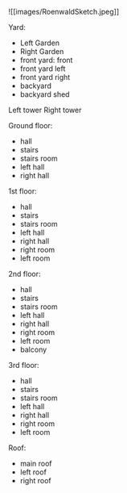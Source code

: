 ![[images/RoenwaldSketch.jpeg]]

Yard:
- Left Garden
- Right Garden
- front yard: front 
- front yard left 
- front yard right 
- backyard
- backyard shed 

Left tower
Right tower 

Ground floor: 
- hall
- stairs
- stairs room
- left hall
- right hall

1st floor:
- hall
- stairs
- stairs room
- left hall
- right hall
- right room
- left room

2nd floor:
- hall
- stairs
- stairs room
- left hall
- right hall
- right room
- left room
- balcony

3rd floor:
- hall
- stairs
- stairs room
- left hall
- right hall
- right room
- left room

Roof:
- main roof
- left roof
- right roof

